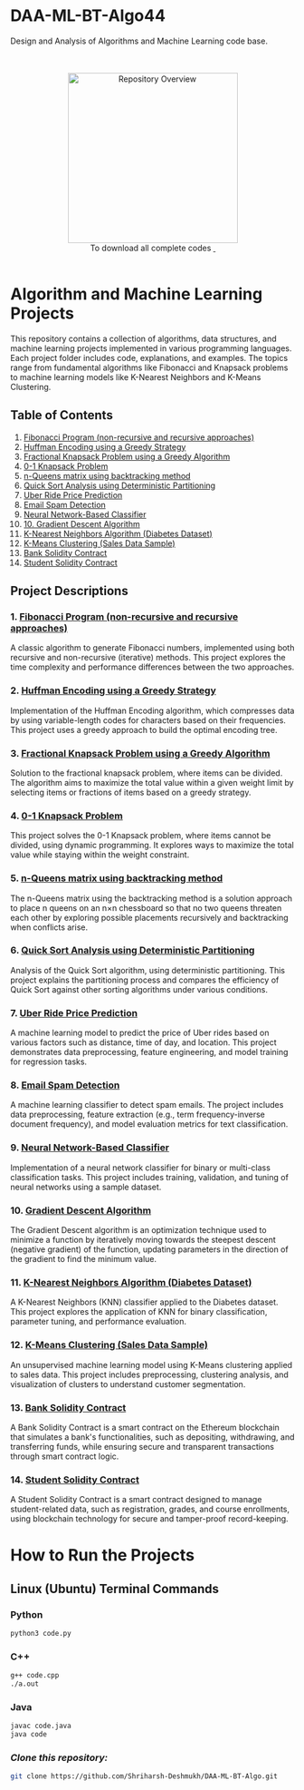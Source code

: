 # DAA-ML-BT-Algo44
Design and Analysis of Algorithms and Machine Learning code base.

<div align="center">
<br><br>
<a href="https://drive.google.com/uc?export=download&id=17XxaCyfB83AME-zYEWQvSD6f4YmYQcN8">
  <img src="https://static.vecteezy.com/system/resources/thumbnails/009/305/585/small/download-button-clipart-design-illustration-free-png.png" alt="Repository Overview" width="300"/>
</a>
<br>
To download all complete codes
  <a href="https://drive.google.com/uc?export=download&id=1MSFfxEQLsUBlzC3pDloh2qQ9xZU1qEr9
">‎ ‎ </a>
<br><br>
</div>


# Algorithm and Machine Learning Projects

This repository contains a collection of algorithms, data structures, and machine learning projects implemented in various programming languages. Each project folder includes code, explanations, and examples. The topics range from fundamental algorithms like Fibonacci and Knapsack problems to machine learning models like K-Nearest Neighbors and K-Means Clustering.

## Table of Contents
1. [Fibonacci Program (non-recursive and recursive approaches)](#1-fibonacci-program-non-recursive-and-recursive-approaches)
2. [Huffman Encoding using a Greedy Strategy](#2-huffman-encoding-using-a-greedy-strategy)
3. [Fractional Knapsack Problem using a Greedy Algorithm](#3-fractional-knapsack-problem-using-a-greedy-algorithm)
4. [0-1 Knapsack Problem](#4-0-1-knapsack-problem)
5. [n-Queens matrix using backtracking method](#5-n-Queens-matrix-using-backtracking-method)
6. [Quick Sort Analysis using Deterministic Partitioning](#6-quick-sort-analysis-using-deterministic-partitioning)
7. [Uber Ride Price Prediction](#7-uber-ride-price-prediction)
8. [Email Spam Detection](#8-email-spam-detection)
9. [Neural Network-Based Classifier](#9-neural-network-based-classifier)
10. [10. Gradient Descent Algorithm](#10-Gradient-Descent-Algorithm)
11. [K-Nearest Neighbors Algorithm (Diabetes Dataset)](#9-k-nearest-neighbors-algorithm-diabetes-dataset)
12. [K-Means Clustering (Sales Data Sample)](#10-k-means-clustering-sales-data-sample)
13. [Bank Solidity Contract](#13-Bank-Solidity-Contract)
14. [Student Solidity Contract](#14-Student-Solidity-Contact)

## Project Descriptions

### 1. [Fibonacci Program (non-recursive and recursive approaches)](https://github.com/Shriharsh-Deshmukh/DAA-ML-BT-Algo/tree/main/1.%20Fibonacci_Program(non-recursive%2Crecursive))
A classic algorithm to generate Fibonacci numbers, implemented using both recursive and non-recursive (iterative) methods. This project explores the time complexity and performance differences between the two approaches.

### 2. [Huffman Encoding using a Greedy Strategy](https://github.com/Shriharsh-Deshmukh/DAA-ML-BT-Algo/tree/main/2.%20%20Huffman%20Encoding%20using%20a%20greedy%20strategy)
Implementation of the Huffman Encoding algorithm, which compresses data by using variable-length codes for characters based on their frequencies. This project uses a greedy approach to build the optimal encoding tree.

### 3. [Fractional Knapsack Problem using a Greedy Algorithm](https://github.com/Shriharsh-Deshmukh/DAA-ML-BT-Algo/tree/main/3.%20Fractional%20Knapsack%20problem%20using%20a%20greedy%20method)
Solution to the fractional knapsack problem, where items can be divided. The algorithm aims to maximize the total value within a given weight limit by selecting items or fractions of items based on a greedy strategy.

### 4. [0-1 Knapsack Problem](https://github.com/Shriharsh-Deshmukh/DAA-ML-BT-Algo/tree/main/4.%200-1%20Knapsack%20problem)
This project solves the 0-1 Knapsack problem, where items cannot be divided, using dynamic programming. It explores ways to maximize the total value while staying within the weight constraint.

### 5. [n-Queens matrix using backtracking method](https://github.com/Shriharsh-Deshmukh/DAA-ML-BT-Algo/tree/main/5.%20n-Queens%20matrix%20using%20backtracking%20methodhttps://github.com/Shriharsh-Deshmukh/DAA-ML-BT-Algo/tree/main/5.%20n-Queens%20matrix%20using%20backtracking%20method)
The n-Queens matrix using the backtracking method is a solution approach to place n queens on an n×n chessboard so that no two queens threaten each other by exploring possible placements recursively and backtracking when conflicts arise.

### 6. [Quick Sort Analysis using Deterministic Partitioning](https://github.com/Shriharsh-Deshmukh/DAA-ML-BT-Algo/tree/main/6.%20Analysis%20of%20quick%20sort%20by%20using%20deterministic%20and%20randomized)
Analysis of the Quick Sort algorithm, using deterministic partitioning. This project explains the partitioning process and compares the efficiency of Quick Sort against other sorting algorithms under various conditions.

### 7. [Uber Ride Price Prediction](https://github.com/Shriharsh-Deshmukh/DAA-ML-BT-Algo/tree/main/7.%20Predict%20the%20price%20of%20the%20Uber%20ride)
A machine learning model to predict the price of Uber rides based on various factors such as distance, time of day, and location. This project demonstrates data preprocessing, feature engineering, and model training for regression tasks.

### 8. [Email Spam Detection](https://github.com/Shriharsh-Deshmukh/DAA-ML-BT-Algo/tree/main/8.%20Email%20Spam%20detection)
A machine learning classifier to detect spam emails. The project includes data preprocessing, feature extraction (e.g., term frequency-inverse document frequency), and model evaluation metrics for text classification.

### 9. [Neural Network-Based Classifier](https://github.com/Shriharsh-Deshmukh/DAA-ML-BT-Algo/tree/main/9.%20neural%20network-based%20classifier)
Implementation of a neural network classifier for binary or multi-class classification tasks. This project includes training, validation, and tuning of neural networks using a sample dataset.

### 10. [Gradient Descent Algorithm](https://github.com/Shriharsh-Deshmukh/DAA-ML-BT-Algo/tree/main/10.%20Gradient%20Descent%20Algorithm/Jupyter%20Notebook)
The Gradient Descent algorithm is an optimization technique used to minimize a function by iteratively moving towards the steepest descent (negative gradient) of the function, updating parameters in the direction of the gradient to find the minimum value.

### 11. [K-Nearest Neighbors Algorithm (Diabetes Dataset)](https://github.com/Shriharsh-Deshmukh/DAA-ML-BT-Algo/tree/main/11.%20K-Nearest%20Neighbors%20algorithm%20(diabetes.csv))
A K-Nearest Neighbors (KNN) classifier applied to the Diabetes dataset. This project explores the application of KNN for binary classification, parameter tuning, and performance evaluation.

### 12. [K-Means Clustering (Sales Data Sample)](https://github.com/Shriharsh-Deshmukh/DAA-ML-BT-Algo/tree/main/12.%20K-Means%20clustering%20(sales_data_sample.csv))
An unsupervised machine learning model using K-Means clustering applied to sales data. This project includes preprocessing, clustering analysis, and visualization of clusters to understand customer segmentation.

### 13. [Bank Solidity Contract](https://github.com/Shriharsh-Deshmukh/DAA-ML-BT-Algo/tree/main/13%20-%20Bank%20Solidity%20Contract)
A Bank Solidity Contract is a smart contract on the Ethereum blockchain that simulates a bank's functionalities, such as depositing, withdrawing, and transferring funds, while ensuring secure and transparent transactions through smart contract logic.

### 14. [Student Solidity Contract](https://github.com/Shriharsh-Deshmukh/DAA-ML-BT-Algo/tree/main/14%20-%20Student%20Solidity%20Contract)
A Student Solidity Contract is a smart contract designed to manage student-related data, such as registration, grades, and course enrollments, using blockchain technology for secure and tamper-proof record-keeping.

# How to Run the Projects
## Linux (Ubuntu) Terminal Commands

### Python
```bash
python3 code.py
```
### C++
```bash
g++ code.cpp
./a.out
```
### Java
```bash
javac code.java
java code
```

### *Clone this repository:*
   ```bash
   git clone https://github.com/Shriharsh-Deshmukh/DAA-ML-BT-Algo.git
